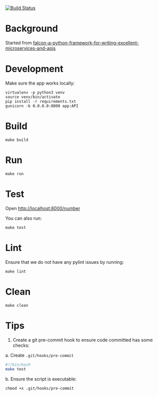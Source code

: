 [![Build Status](https://travis-ci.org/mkinney/falcon_random.svg?branch=master)](https://travis-ci.org/mkinney/falcon_random)

# Background
Started from [falcon-a-python-framework-for-writing-excellent-microservices-and-apis](https://medium.com/@gurayy/falcon-a-python-framework-for-writing-excellent-microservices-and-apis-fa2354630c5b)

# Development
Make sure the app works locally:

    virtualenv -p python3 venv
    source venv/bin/activate
    pip install -r requirements.txt
    gunicorn -b 0.0.0.0:8000 app:API

# Build

    make build


# Run

    make run

# Test

Open [http://localhost:8000/number](http://localhost:8000/number)

You can also run:

    make test

# Lint
Ensure that we do not have any pylint issues by running:

    make lint

# Clean

    make clean

# Tips
1. Create a git pre-commit hook to ensure code committed has some checks:

a. Create `.git/hooks/pre-commit`

``` bash
#!/bin/bash
make test
```

b. Ensure the script is executable:

    chmod +x .git/hooks/pre-commit
